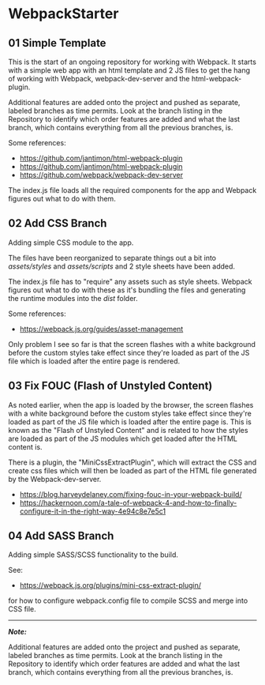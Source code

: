 # WebpackStarter

## 01 Simple Template

This is the start of an ongoing repository for working with Webpack. It starts with a simple web app with an html template and 2 JS files to get the hang of working with Webpack, webpack-dev-server and the html-webpack-plugin.

Additional features are added onto the project and pushed as separate, labeled branches as time permits. Look at the branch listing in the Repository to identify which order features are added and what the last branch, which contains everything from all the previous branches, is.

Some references:

- <https://github.com/jantimon/html-webpack-plugin>
- <https://github.com/jantimon/html-webpack-plugin>
- <https://github.com/webpack/webpack-dev-server>

The index.js file loads all the required components for the app and Webpack figures out what to do with them.

## 02 Add CSS Branch

Adding simple CSS module to the app.

The files have been reorganized to separate things out a bit into *assets/styles* and *assets/scripts* and 2 style sheets have been added.

The index.js file has to "require" any assets such as style sheets. Webpack figures out what to do with these as it's bundling the files and generating the runtime modules into the *dist* folder.

Some references:

- <https://webpack.js.org/guides/asset-management>

Only problem I see so far is that the screen flashes with a white background before the custom styles take effect since they're loaded as part of the JS file which is loaded after the entire page is rendered.

## 03 Fix FOUC (Flash of Unstyled Content)

As noted earlier, when the app is loaded by the browser, the screen flashes with a white background before the custom styles take effect since they're loaded as part of the JS file which is loaded after the entire page is. This is known as the "Flash of Unstyled Content" and is related to how the styles are loaded as part of the JS modules which get loaded after the HTML content is.

There is a plugin, the "MiniCssExtractPlugin", which will extract the CSS and create css files which will then be loaded as part of the HTML file generated by the Webpack-dev-server.

- <https://blog.harveydelaney.com/fixing-fouc-in-your-webpack-build/>
- <https://hackernoon.com/a-tale-of-webpack-4-and-how-to-finally-configure-it-in-the-right-way-4e94c8e7e5c1>

## 04 Add SASS Branch

Adding simple SASS/SCSS functionality to the build.

See:

- https://webpack.js.org/plugins/mini-css-extract-plugin/

for how to configure webpack.config file to compile SCSS and merge into CSS file.

------

***Note:***

Additional features are added onto the project and pushed as separate, labeled branches as time permits. Look at the branch listing in the Repository to identify which order features are added and what the last branch, which contains everything from all the previous branches, is.

